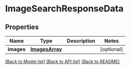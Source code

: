 # ImageSearchResponseData

## Properties
Name | Type | Description | Notes
------------ | ------------- | ------------- | -------------
**images** | [**ImagesArray**](ImagesArray.md) |  | [optional] 

[[Back to Model list]](../README.md#documentation-for-models) [[Back to API list]](../README.md#documentation-for-api-endpoints) [[Back to README]](../README.md)


